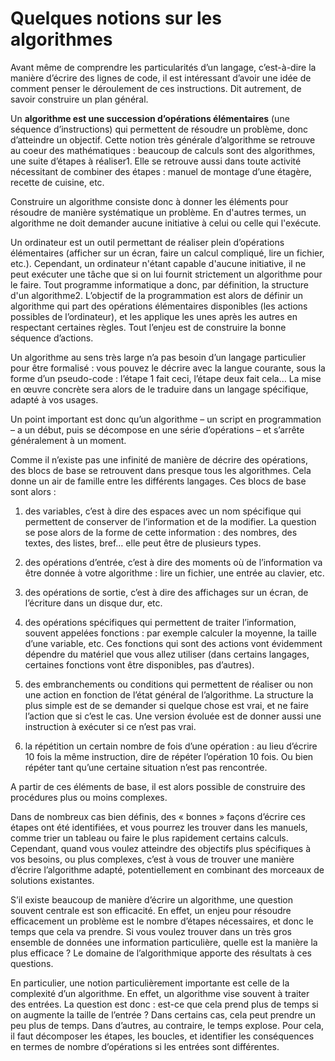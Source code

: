 # Quelques notions sur les algorithmes

Avant même de comprendre les particularités d’un langage, c’est-à-dire la manière d’écrire des lignes de code, il est intéressant d’avoir une idée de comment penser le déroulement de ces instructions. Dit autrement, de savoir construire un plan général.

Un **algorithme est une succession d’opérations élémentaires** (une séquence d’instructions) qui permettent de résoudre un problème, donc d’atteindre un objectif. Cette notion très générale d’algorithme se retrouve au coeur des mathématiques : beaucoup de calculs sont des algorithmes, une suite d’étapes à réaliser1. Elle se retrouve aussi dans toute activité nécessitant de combiner des étapes : manuel de montage d’une étagère, recette de cuisine, etc.

Construire un algorithme consiste donc à donner les éléments pour résoudre de manière systématique un problème. En d'autres termes, un algorithme ne doit demander aucune initiative à celui ou celle qui l'exécute. 

Un ordinateur est un outil permettant de réaliser plein d’opérations élémentaires (afficher sur un écran, faire un calcul compliqué, lire un fichier, etc.). Cependant, un ordinateur n'étant capable d'aucune initiative, il ne peut exécuter une tâche que si on lui fournit strictement un algorithme pour le faire. Tout programme informatique a donc, par définition, la structure d'un algorithme2. L’objectif de la programmation est alors de définir un algorithme qui part des opérations élémentaires disponibles (les actions possibles de l’ordinateur), et les applique les unes après les autres en respectant certaines règles. Tout l’enjeu est de construire la bonne séquence d’actions.

Un algorithme au sens très large n’a pas besoin d’un langage particulier pour être formalisé : vous pouvez le décrire avec la langue courante, sous la forme d’un pseudo-code : l’étape 1 fait ceci, l’étape deux fait cela… La mise en œuvre concrète sera alors de le traduire dans un langage spécifique, adapté à vos usages.

Un point important est donc qu’un algorithme – un script en programmation – a un début, puis se décompose en une série d’opérations – et s’arrête généralement à un moment.

Comme il n’existe pas une infinité de manière de décrire des opérations, des blocs de base se retrouvent dans presque tous les algorithmes. Cela donne un air de famille entre les différents langages. Ces blocs de base sont alors :

1. des variables, c’est à dire des espaces avec un nom spécifique qui permettent de conserver de l’information et de la modifier. La question se pose alors de la forme de cette information : des nombres, des textes, des listes, bref… elle peut être de plusieurs types.

2. des opérations d’entrée, c’est à dire des moments où de l’information va être donnée à votre algorithme : lire un fichier, une entrée au clavier, etc. 

3. des opérations de sortie, c’est à dire des affichages sur un écran, de l’écriture dans un disque dur, etc.

4. des opérations spécifiques qui permettent de traiter l’information, souvent appelées fonctions : par exemple calculer la moyenne, la taille d’une variable, etc. Ces fonctions qui sont des actions vont évidemment dépendre du matériel que vous allez utiliser (dans certains langages, certaines fonctions vont être disponibles, pas d’autres).

5. des embranchements ou conditions qui permettent de réaliser ou non une action en fonction de l’état général de l’algorithme. La structure la plus simple est de se demander si quelque chose est vrai, et ne faire l’action que si c’est le cas. Une version évoluée est de donner aussi une instruction à exécuter si ce n’est pas vrai.

6. la répétition un certain nombre de fois d’une opération : au lieu d’écrire 10 fois la même instruction, dire de répéter l’opération 10 fois. Ou bien répéter tant qu’une certaine situation n’est pas rencontrée.

A partir de ces éléments de base, il est alors possible de construire des procédures plus ou moins complexes.

Dans de nombreux cas bien définis, des « bonnes » façons d’écrire ces étapes ont été identifiées, et vous pourrez les trouver dans les manuels, comme trier un tableau ou faire le plus rapidement certains calculs. Cependant, quand vous voulez atteindre des objectifs plus spécifiques à vos besoins, ou plus complexes, c’est à vous de trouver une manière d’écrire l’algorithme adapté, potentiellement en combinant des morceaux de solutions existantes.

S’il existe beaucoup de manière d’écrire un algorithme, une question souvent centrale est son efficacité. En effet, un enjeu pour résoudre efficacement un problème est le nombre d’étapes nécessaires, et donc le temps que cela va prendre. Si vous voulez trouver dans un très gros ensemble de données une information particulière, quelle est la manière la plus efficace ? Le domaine de l’algorithmique apporte des résultats à ces questions.

En particulier, une notion particulièrement importante est celle de la complexité d’un algorithme. En effet, un algorithme vise souvent à traiter des entrées. La question est donc : est-ce que cela prend plus de temps si on augmente la taille de l’entrée ? Dans certains cas, cela peut prendre un peu plus de temps. Dans d’autres, au contraire, le temps explose. Pour cela, il faut décomposer les étapes, les boucles, et identifier les conséquences en termes de nombre d’opérations si les entrées sont différentes.



















